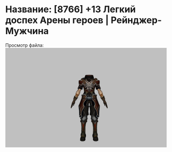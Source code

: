 # Название: [8766] +13 Легкий доспех Арены героев | Рейнджер-Мужчина

Просмотр файла:
![p020031.png](p020031.png)
